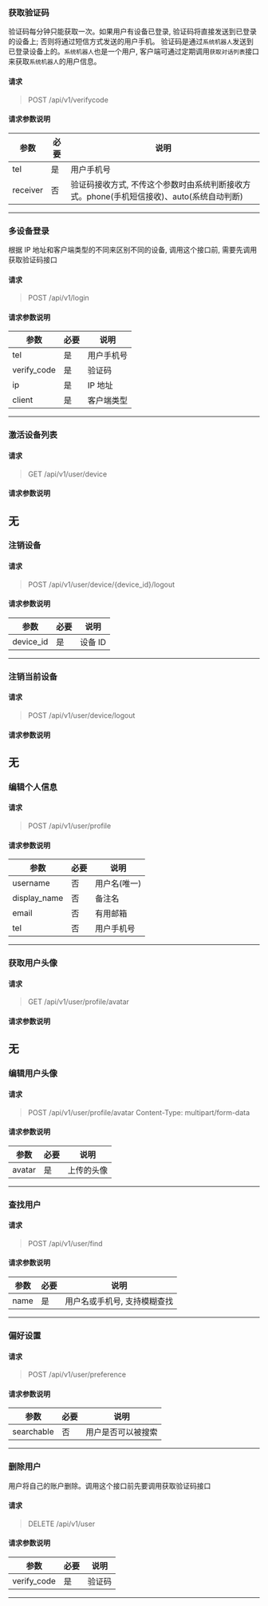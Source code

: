 ### 获取验证码
验证码每分钟只能获取一次。如果用户有设备已登录, 验证码将直接发送到已登录的设备上;
否则将通过短信方式发送的用户手机。
验证码是通过`系统机器人`发送到已登录设备上的。`系统机器人`也是一个用户,
客户端可通过定期调用`获取对话列表`接口来获取`系统机器人`的用户信息。
#### 请求
> POST /api/v1/verifycode

#### 请求参数说明
| 参数 | 必要 | 说明 |
| ------------- | ------------- | ----- |
| tel | 是 | 用户手机号 |
| receiver | 否 | 验证码接收方式, 不传这个参数时由系统判断接收方式。phone(手机短信接收)、auto(系统自动判断) |
----

### 多设备登录
根据 IP 地址和客户端类型的不同来区别不同的设备,
调用这个接口前, 需要先调用获取验证码接口
#### 请求
> POST /api/v1/login

#### 请求参数说明
| 参数 | 必要 | 说明 |
| ------------- | ------------- | ----- |
| tel | 是 | 用户手机号 |
| verify_code | 是 | 验证码 |
| ip | 是 | IP 地址 |
| client | 是 | 客户端类型 |
----

### 激活设备列表
#### 请求
> GET /api/v1/user/device

#### 请求参数说明
无
----

### 注销设备
#### 请求
> POST /api/v1/user/device/{device_id}/logout

#### 请求参数说明
| 参数 | 必要 | 说明 |
| ------------- | ------------- | ----- |
| device_id | 是 | 设备 ID |
----

### 注销当前设备
#### 请求
> POST /api/v1/user/device/logout

#### 请求参数说明
无
----

### 编辑个人信息
#### 请求
> POST /api/v1/user/profile

#### 请求参数说明
| 参数 | 必要 | 说明 |
| ------------- | ------------- | ----- |
| username | 否 | 用户名(唯一) |
| display_name | 否 | 备注名 |
| email | 否 | 有用邮箱 |
| tel | 否 | 用户手机号 |
----

### 获取用户头像
#### 请求
> GET /api/v1/user/profile/avatar

#### 请求参数说明
无
----

### 编辑用户头像
#### 请求
> POST /api/v1/user/profile/avatar
Content-Type: multipart/form-data

#### 请求参数说明
| 参数 | 必要 | 说明 |
| ------------- | ------------- | ----- |
| avatar | 是 | 上传的头像 |
----

### 查找用户
#### 请求
> POST /api/v1/user/find

#### 请求参数说明
| 参数 | 必要 | 说明 |
| ------------- | ------------- | ----- |
| name | 是 | 用户名或手机号, 支持模糊查找 |
----

### 偏好设置
#### 请求
> POST /api/v1/user/preference

#### 请求参数说明
| 参数 | 必要 | 说明 |
| ------------- | ------------- | ----- |
| searchable | 否 | 用户是否可以被搜索 |
----

### 删除用户
用户将自己的账户删除。调用这个接口前先要调用获取验证码接口
#### 请求
> DELETE /api/v1/user

#### 请求参数说明
| 参数 | 必要 | 说明 |
| ------------- | ------------- | ----- |
| verify_code | 是 | 验证码 |
----